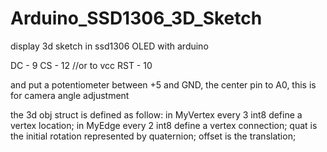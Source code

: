 # Arduino_SSD1306_3D_Sketch
display 3d sketch in ssd1306 OLED with arduino

DC - 9
CS - 12    //or to vcc
RST - 10

and put a potentiometer between +5 and GND, the center pin to A0, this is for camera angle adjustment

the 3d obj struct is defined as follow:
in MyVertex every 3 int8 define a vertex location;
in MyEdge every 2 int8 define a vertex connection;
quat is the initial rotation represented by quaternion;
offset is the translation;